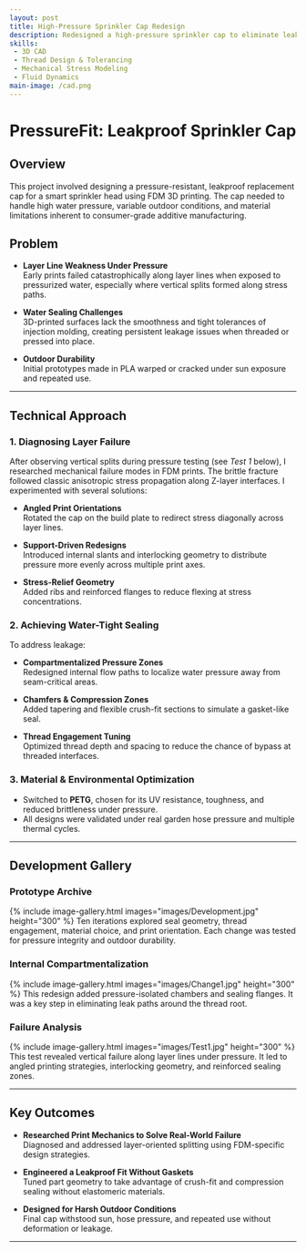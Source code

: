 ```yaml
---
layout: post
title: High-Pressure Sprinkler Cap Redesign
description: Redesigned a high-pressure sprinkler cap to eliminate leaks using fluid-aware CAD and 3D print optimization. Final version withstood outdoor use and full water pressure without sealant.
skills:
 - 3D CAD
 - Thread Design & Tolerancing
 - Mechanical Stress Modeling
 - Fluid Dynamics
main-image: /cad.png
---
```


# PressureFit: Leakproof Sprinkler Cap

## Overview

This project involved designing a pressure-resistant, leakproof replacement cap for a smart sprinkler head using FDM 3D printing. The cap needed to handle high water pressure, variable outdoor conditions, and material limitations inherent to consumer-grade additive manufacturing.

## Problem

- **Layer Line Weakness Under Pressure**  
  Early prints failed catastrophically along layer lines when exposed to pressurized water, especially where vertical splits formed along stress paths.

- **Water Sealing Challenges**  
  3D-printed surfaces lack the smoothness and tight tolerances of injection molding, creating persistent leakage issues when threaded or pressed into place.

- **Outdoor Durability**  
  Initial prototypes made in PLA warped or cracked under sun exposure and repeated use.

---

## Technical Approach

### 1. Diagnosing Layer Failure

After observing vertical splits during pressure testing (see *Test 1* below), I researched mechanical failure modes in FDM prints. The brittle fracture followed classic anisotropic stress propagation along Z-layer interfaces. I experimented with several solutions:

- **Angled Print Orientations**  
  Rotated the cap on the build plate to redirect stress diagonally across layer lines.
  
- **Support-Driven Redesigns**  
  Introduced internal slants and interlocking geometry to distribute pressure more evenly across multiple print axes.

- **Stress-Relief Geometry**  
  Added ribs and reinforced flanges to reduce flexing at stress concentrations.

### 2. Achieving Water-Tight Sealing

To address leakage:

- **Compartmentalized Pressure Zones**  
  Redesigned internal flow paths to localize water pressure away from seam-critical areas.

- **Chamfers & Compression Zones**  
  Added tapering and flexible crush-fit sections to simulate a gasket-like seal.

- **Thread Engagement Tuning**  
  Optimized thread depth and spacing to reduce the chance of bypass at threaded interfaces.

### 3. Material & Environmental Optimization

- Switched to **PETG**, chosen for its UV resistance, toughness, and reduced brittleness under pressure.
- All designs were validated under real garden hose pressure and multiple thermal cycles.

---

## Development Gallery

### Prototype Archive
{% include image-gallery.html images="images/Development.jpg" height="300" %}
Ten iterations explored seal geometry, thread engagement, material choice, and print orientation. Each change was tested for pressure integrity and outdoor durability.

### Internal Compartmentalization
{% include image-gallery.html images="images/Change1.jpg" height="300" %}
This redesign added pressure-isolated chambers and sealing flanges. It was a key step in eliminating leak paths around the thread root.

### Failure Analysis
{% include image-gallery.html images="images/Test1.jpg" height="300" %}
This test revealed vertical failure along layer lines under pressure. It led to angled printing strategies, interlocking geometry, and reinforced sealing zones.


---

## Key Outcomes

- **Researched Print Mechanics to Solve Real-World Failure**  
  Diagnosed and addressed layer-oriented splitting using FDM-specific design strategies.

- **Engineered a Leakproof Fit Without Gaskets**  
  Tuned part geometry to take advantage of crush-fit and compression sealing without elastomeric materials.

- **Designed for Harsh Outdoor Conditions**  
  Final cap withstood sun, hose pressure, and repeated use without deformation or leakage.

---